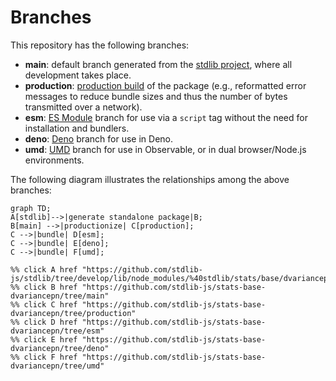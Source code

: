 <!--

@license Apache-2.0

Copyright (c) 2022 The Stdlib Authors.

Licensed under the Apache License, Version 2.0 (the "License");
you may not use this file except in compliance with the License.
You may obtain a copy of the License at

    http://www.apache.org/licenses/LICENSE-2.0

Unless required by applicable law or agreed to in writing, software
distributed under the License is distributed on an "AS IS" BASIS,
WITHOUT WARRANTIES OR CONDITIONS OF ANY KIND, either express or implied.
See the License for the specific language governing permissions and
limitations under the License.

-->

# Branches

This repository has the following branches:

-   **main**: default branch generated from the [stdlib project][stdlib-url], where all development takes place.
-   **production**: [production build][production-url] of the package (e.g., reformatted error messages to reduce bundle sizes and thus the number of bytes transmitted over a network).
-   **esm**: [ES Module][esm-url] branch for use via a `script` tag without the need for installation and bundlers.
-   **deno**: [Deno][deno-url] branch for use in Deno.
-   **umd**: [UMD][umd-url] branch for use in Observable, or in dual browser/Node.js environments.

The following diagram illustrates the relationships among the above branches:

```mermaid
graph TD;
A[stdlib]-->|generate standalone package|B;
B[main] -->|productionize| C[production];
C -->|bundle| D[esm];
C -->|bundle| E[deno];
C -->|bundle| F[umd];

%% click A href "https://github.com/stdlib-js/stdlib/tree/develop/lib/node_modules/%40stdlib/stats/base/dvariancepn"
%% click B href "https://github.com/stdlib-js/stats-base-dvariancepn/tree/main"
%% click C href "https://github.com/stdlib-js/stats-base-dvariancepn/tree/production"
%% click D href "https://github.com/stdlib-js/stats-base-dvariancepn/tree/esm"
%% click E href "https://github.com/stdlib-js/stats-base-dvariancepn/tree/deno"
%% click F href "https://github.com/stdlib-js/stats-base-dvariancepn/tree/umd"
```

[stdlib-url]: https://github.com/stdlib-js/stdlib/tree/develop/lib/node_modules/%40stdlib/stats/base/dvariancepn
[production-url]: https://github.com/stdlib-js/stats-base-dvariancepn/tree/production
[deno-url]: https://github.com/stdlib-js/stats-base-dvariancepn/tree/deno
[umd-url]: https://github.com/stdlib-js/stats-base-dvariancepn/tree/umd
[esm-url]: https://github.com/stdlib-js/stats-base-dvariancepn/tree/esm